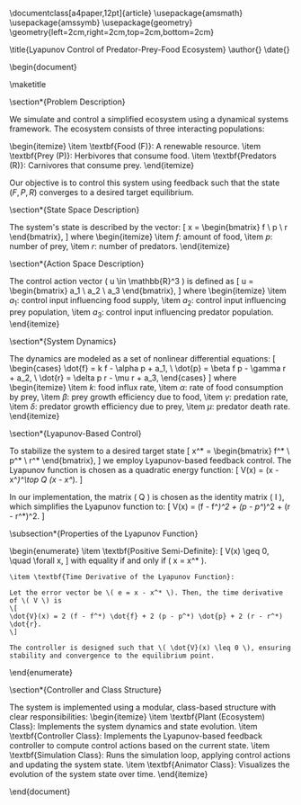 \documentclass[a4paper,12pt]{article}
\usepackage{amsmath}
\usepackage{amssymb}
\usepackage{geometry}
\geometry{left=2cm,right=2cm,top=2cm,bottom=2cm}

\title{Lyapunov Control of Predator-Prey-Food Ecosystem}
\author{}
\date{}

\begin{document}

\maketitle

\section*{Problem Description}

We simulate and control a simplified ecosystem using a dynamical systems framework. 
The ecosystem consists of three interacting populations:

\begin{itemize}
    \item \textbf{Food (F)}: A renewable resource.
    \item \textbf{Prey (P)}: Herbivores that consume food.
    \item \textbf{Predators (R)}: Carnivores that consume prey.
\end{itemize}

Our objective is to control this system using feedback such that the state $(F, P, R)$ converges to a desired target equilibrium.

\section*{State Space Description}

The system's state is described by the vector:
\[
x = \begin{bmatrix} f \\ p \\ r \end{bmatrix},
\]
where
\begin{itemize}
    \item $f$: amount of food,
    \item $p$: number of prey,
    \item $r$: number of predators.
\end{itemize}

\section*{Action Space Description}

The control action vector \( u \in \mathbb{R}^3 \) is defined as
\[
u = \begin{bmatrix} a_1 \\ a_2 \\ a_3 \end{bmatrix},
\]
where
\begin{itemize}
    \item $a_1$: control input influencing food supply,
    \item $a_2$: control input influencing prey population,
    \item $a_3$: control input influencing predator population.
\end{itemize}

\section*{System Dynamics}

The dynamics are modeled as a set of nonlinear differential equations:
\[
\begin{cases}
\dot{f} = k f - \alpha p + a_1, \\
\dot{p} = \beta f p - \gamma r + a_2, \\
\dot{r} = \delta p r - \mu r + a_3,
\end{cases}
\]
where
\begin{itemize}
    \item $k$: food influx rate,
    \item $\alpha$: rate of food consumption by prey,
    \item $\beta$: prey growth efficiency due to food,
    \item $\gamma$: predation rate,
    \item $\delta$: predator growth efficiency due to prey,
    \item $\mu$: predator death rate.
\end{itemize}

\section*{Lyapunov-Based Control}

To stabilize the system to a desired target state
\[
x^* = \begin{bmatrix} f^* \\ p^* \\ r^* \end{bmatrix},
\]
we employ Lyapunov-based feedback control. The Lyapunov function is chosen as a quadratic energy function:
\[
V(x) = (x - x^*)^\top Q (x - x^*).
\]

In our implementation, the matrix \( Q \) is chosen as the identity matrix \( I \), which simplifies the Lyapunov function to:
\[
V(x) = (f - f^*)^2 + (p - p^*)^2 + (r - r^*)^2.
\]

\subsection*{Properties of the Lyapunov Function}

\begin{enumerate}
    \item \textbf{Positive Semi-Definite}:
    \[
    V(x) \geq 0, \quad \forall x,
    \]
    with equality if and only if \( x = x^* \).

    \item \textbf{Time Derivative of the Lyapunov Function}:

    Let the error vector be \( e = x - x^* \). Then, the time derivative of \( V \) is
    \[
    \dot{V}(x) = 2 (f - f^*) \dot{f} + 2 (p - p^*) \dot{p} + 2 (r - r^*) \dot{r}.
    \]

    The controller is designed such that \( \dot{V}(x) \leq 0 \), ensuring stability and convergence to the equilibrium point.
\end{enumerate}

\section*{Controller and Class Structure}

The system is implemented using a modular, class-based structure with clear responsibilities:
\begin{itemize}
    \item \textbf{Plant (Ecosystem) Class}: Implements the system dynamics and state evolution.
    \item \textbf{Controller Class}: Implements the Lyapunov-based feedback controller to compute control actions based on the current state.
    \item \textbf{Simulation Class}: Runs the simulation loop, applying control actions and updating the system state.
    \item \textbf{Animator Class}: Visualizes the evolution of the system state over time.
\end{itemize}

\end{document}
